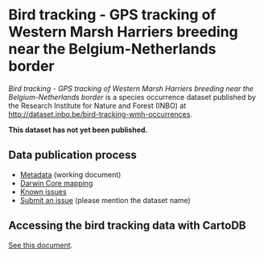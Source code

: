 # Bird tracking - GPS tracking of Western Marsh Harriers breeding near the Belgium-Netherlands border

*Bird tracking - GPS tracking of Western Marsh Harriers breeding near the Belgium-Netherlands border* is a species occurrence dataset published by the Research Institute for Nature and Forest (INBO) at <http://dataset.inbo.be/bird-tracking-wmh-occurrences>.

**This dataset has not yet been published.**

## Data publication process

* [Metadata](metadata.md) (working document)
* [Darwin Core mapping](mapping/)
* [Known issues](https://github.com/LifeWatchINBO/data-publication/labels/bird-tracking-wmh-occurrences)
* [Submit an issue](https://github.com/LifeWatchINBO/data-publication/issues/new) (please mention the dataset name)

## Accessing the bird tracking data with CartoDB

[See this document](https://github.com/LifeWatchINBO/bird-tracking/blob/master/cartodb/README.md).
